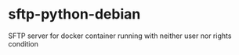 # sftp-python-debian
SFTP server for docker container running with neither user nor rights condition
